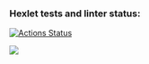 ### Hexlet tests and linter status:
[![Actions Status](https://github.com/CerberStrix/frontend-project-lvl1/workflows/hexlet-check/badge.svg)](https://github.com/CerberStrix/frontend-project-lvl1/actions)

<a href="https://codeclimate.com/github/codeclimate/codeclimate/maintainability"><img src="https://api.codeclimate.com/v1/badges/a99a88d28ad37a79dbf6/maintainability" /></a>